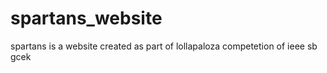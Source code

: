 # spartans_website

spartans is a website created as part of lollapaloza competetion of ieee sb gcek
